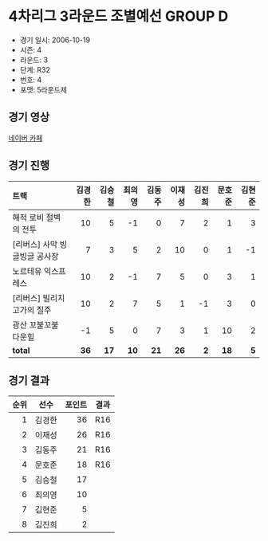 # 4차리그 3라운드 조별예선 GROUP D

- 경기 일시: 2006-10-19
- 시즌: 4
- 라운드: 3
- 단계: R32
- 번호: 4
- 포맷: 5라운드제





## 경기 영상
[네이버 카페](https://cafe.naver.com/leaguekart/67)

## 경기 진행

| 트랙 | 김경한 | 김승철 | 최의영 | 김동주 | 이재성 | 김진희 | 문호준 | 김현준 |
|:---|---:|---:|---:|---:|---:|---:|---:|---:|
| 해적 로비 절벽의 전투 | 10 | 5 | -1 | 0 | 7 | 2 | 1 | 3 |
| [리버스] 사막 빙글빙글 공사장 | 7 | 3 | 5 | 2 | 10 | 0 | 1 | -1 |
| 노르테유 익스프레스 | 10 | 2 | -1 | 7 | 5 | 0 | 3 | 1 |
| [리버스] 빌리지 고가의 질주 | 10 | 2 | 7 | 5 | 1 | -1 | 3 | 0 |
| 광산 꼬불꼬불 다운힐 | -1 | 5 | 0 | 7 | 3 | 1 | 10 | 2 |
| __total__ | __36__ | __17__ | __10__ | __21__ | __26__ | __2__ | __18__ | __5__ |




## 경기 결과

| 순위 | 선수 | 포인트 | 결과 |
|---:|:---:|---:|:---:|
| 1 | 김경한 | 36 | R16 |
| 2 | 이재성 | 26 | R16 |
| 3 | 김동주 | 21 | R16 |
| 4 | 문호준 | 18 | R16 |
| 5 | 김승철 | 17 |  |
| 6 | 최의영 | 10 |  |
| 7 | 김현준 | 5 |  |
| 8 | 김진희 | 2 |  |

